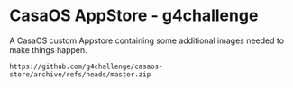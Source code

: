 
# CasaOS AppStore - g4challenge

A CasaOS custom Appstore containing some additional images needed to make things happen.

```
https://github.com/g4challenge/casaos-store/archive/refs/heads/master.zip
```

